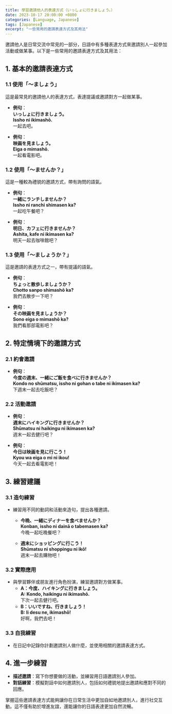 ```yaml
---
title: 學習邀請他人的表達方式（いっしょに行きましょう。）
date: 2023-10-17 20:00:00 +0800
categories: [Language, Japanese]
tags: [Japanese] 
excerpt: "一些常用的邀請表達方式及其用法"
---
```


邀請他人是日常交流中常見的一部分，日語中有多種表達方式來邀請別人一起參加活動或做某事。以下是一些常用的邀請表達方式及其用法：

## **1. 基本的邀請表達方式**

### **1.1 使用「〜ましょう」**
這是最常見的邀請他人的表達方式，表達提議或邀請對方一起做某事。

- **例句**：  
  **いっしょに行きましょう。**  
  **Issho ni ikimashō.**  
  一起去吧。

- **例句**：  
  **映画を見ましょう。**  
  **Eiga o mimashō.**  
  一起看電影吧。

### **1.2 使用「〜ませんか？」**
這是一種較為禮貌的邀請方式，帶有詢問的語氣。

- **例句**：  
  **一緒にランチしませんか？**  
  **Issho ni ranchi shimasen ka?**  
  一起吃午餐吧？

- **例句**：  
  **明日、カフェに行きませんか？**  
  **Ashita, kafe ni ikimasen ka?**  
  明天一起去咖啡館吧？

### **1.3 使用「〜ましょうか？」**
這是邀請的表達方式之一，帶有提議的語氣。

- **例句**：  
  **ちょっと散歩しましょうか？**  
  **Chotto sanpo shimashō ka?**  
  我們去散步一下吧？

- **例句**：  
  **その映画を見ましょうか？**  
  **Sono eiga o mimashō ka?**  
  我們看那部電影吧？

## **2. 特定情境下的邀請方式**

### **2.1 約會邀請**
- **例句**：  
  **今度の週末、一緒にご飯を食べに行きませんか？**  
  **Kondo no shūmatsu, issho ni gohan o tabe ni ikimasen ka?**  
  下週末一起去吃飯吧？

### **2.2 活動邀請**
- **例句**：  
  **週末にハイキングに行きませんか？**  
  **Shūmatsu ni haikingu ni ikimasen ka?**  
  週末一起去健行吧？

- **例句**：  
  **今日は映画を見に行こう！**  
  **Kyou wa eiga o mi ni ikou!**  
  今天一起去看電影吧！

## **3. 練習建議**

### **3.1 造句練習**
- 練習用不同的動詞和活動來造句，提出各種邀請。
  - **今晩、一緒にディナーを食べませんか？**  
    **Konban, issho ni dainā o tabemasen ka?**  
    今晚一起吃晚餐吧？

  - **週末にショッピングに行こう！**  
    **Shūmatsu ni shoppingu ni ikō!**  
    週末一起去購物吧！

### **3.2 實際應用**
- 與學習夥伴或朋友進行角色扮演，練習邀請對方做某事。
  - **A：今度、ハイキングに行きましょう。**  
    **A: Kondo, haikingu ni ikimashō.**  
    下次一起去健行吧。
  - **B：いいですね、行きましょう！**  
    **B: Ii desu ne, ikimashō!**  
    好啊，我們去吧！

### **3.3 自我練習**
- 在日記中記錄你計劃邀請別人做什麼，並使用相關的邀請表達方式。

## **4. 進一步練習**

- **描述邀請**：寫下你想要做的活動，並練習用日語邀請別人參加。
- **對話練習**：模擬對話中如何邀請別人，包括如何禮貌地提出邀請和應對不同的回應。

掌握這些邀請表達方式能夠讓你在日常生活中更加自如地邀請別人，進行社交互動。這不僅有助於增進友誼，還能讓你的日語表達更加自然流暢。
